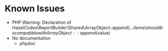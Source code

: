 # Known Issues

* PHP Warning: Declaration of HazelCodes\ReportBuilder\Shared\ArrayObject::append(...$items) should be compatible with ArrayObject::append($value)
* No documentation
  * phpdoc